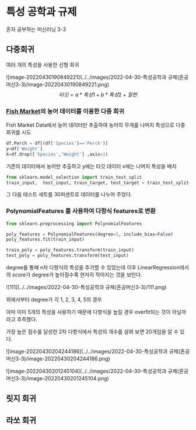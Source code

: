 # 특성 공학과 규제

혼자 공부하는 머신러닝 3-3

## 다중회귀

여러 개의 특성을 사용한 선형 회귀

![image-20220430190849221](../../images/2022-04-30-특성공학과 규제(혼공머신3-3)/image-20220430190849221.png)
$$
타깃 = a*특성1 + b*특성2+절편
$$
 

###  [Fish Market](https://www.kaggle.com/aungpyaeap/fish-market)의 농어 데이터를 이용한 다중 회귀

Fish Market Data에서 농어 데이터만 추출하여 농어의 무게를 나머지 특성으로 다중 회귀를 시도

```python
df.Perch = df[(df['Species']=='Perch')]
y=df['Weight']
X=df.drop(['Species','Weight'] ,axis=1)
```

기존의 데이터에서 농어만 추출하고 y에는 타깃 데이터 x에는 나머지 특성을 배치

```python
from sklearn.model_selection import train_test_split
train_input,  test_input, train_target, test_target = train_test_split(X, y, test_size=0.3, random_state=42)
```

 그 다음 테스트 세트를 30퍼센트로 데이터를 나누어 주었다. 

### PolynomialFeatures 를 사용하여 다항식 features로 변환

``` python
from sklearn.preprocessing import PolynomialFeatures

poly_features = PolynomialFeatures(degree=5, include_bias=False)
poly_features.fit(train_input)

train_poly = poly_features.transform(train_input)
test_poly = poly_features.transform(test_input)
```

degree를 통해 n차 다항식의 특성을 추가할 수 있었는데 이후 LinearRegression에서의 score가 degree가 높아질수록 현저히 작아지는 것을 보인다.

![111](../../images/2022-04-30-특성공학과 규제(혼공머신3-3)/111.png)

위에서부터 degree가 각 1, 2, 3, 4, 5의 경우

아마 이미 5개의 특성을 사용하기 때문에 다항식을 높일 경우 overfit되는 것이 아닐까라고 추측했다.

가장 높은 점수를 달성한 2차 다항식에서 특성의 개수를 살펴 보면 20개임을 알 수 있다.

![image-20220430204244186](../../images/2022-04-30-특성공학과 규제(혼공머신3-3)/image-20220430204244186.png)









![image-20220430201245104](../../images/2022-04-30-특성공학과 규제(혼공머신3-3)/image-20220430201245104.png)







## 릿지 회귀

## 라쏘 회귀


